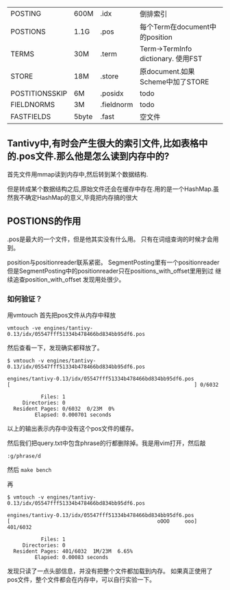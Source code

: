 |                |       |            |                                    |
| -------------- | ----- | ---------- | ---------------------------------- |
| POSTING        | 600M  | .idx       | 倒排索引                           |
| POSTIONS       | 1.1G  | .pos       | 每个Term在document中的position     |
| TERMS          | 30M   | .term      | Term->TermInfo dictionary. 使用FST |
| STORE          | 18M   | .store     | 原document.如果Scheme中加了STORE   |
| POSTITIONSSKIP | 6M    | .posidx    | todo                               |
| FIELDNORMS     | 3M    | .fieldnorm | todo                               |
| FASTFIELDS     | 5byte | .fast      | 空文件                             |



## Tantivy中,有时会产生很大的索引文件,比如表格中的.pos文件.那么他是怎么读到内存中的?

首先文件用mmap读到内存中,然后转到某个数据结构.

但是转成某个数据结构之后,原始文件还会在缓存中存在.用的是一个HashMap.虽然我不确定HashMap的意义,毕竟把内存搞的很大


## POSTIONS的作用
.pos是最大的一个文件，但是他其实没有什么用。
只有在词组查询的时候才会用到。

position与positionreader联系紧密。
SegmentPosting里有一个positionreader
但是SegmentPosting中的positionreader只在positions_with_offset里用到过
继续追查position_with_offset 发现用处很少。

### 如何验证？
用vmtouch
首先把pos文件从内存中释放
```
vmtouch -ve engines/tantivy-0.13/idx/05547fff51334b478466bd834bb95df6.pos
```

然后查看一下，发现确实都释放了。
```
$ vmtouch -v engines/tantivy-0.13/idx/05547fff51334b478466bd834bb95df6.pos

engines/tantivy-0.13/idx/05547fff51334b478466bd834bb95df6.pos
[                                                            ] 0/6032

           Files: 1
     Directories: 0
  Resident Pages: 0/6032  0/23M  0%
         Elapsed: 0.000701 seconds

```
以上的输出表示内存中没有这个pos文件的缓存。

然后我们把query.txt中包含phrase的行都删除掉。我是用vim打开，然后敲
```
:g/phrase/d
```

然后 `make bench`

再 
```
$ vmtouch -v engines/tantivy-0.13/idx/05547fff51334b478466bd834bb95df6.pos

engines/tantivy-0.13/idx/05547fff51334b478466bd834bb95df6.pos
[                                                oOOO     ooo] 401/6032

           Files: 1
     Directories: 0
  Resident Pages: 401/6032  1M/23M  6.65%
         Elapsed: 0.00083 seconds

```

发现只读了一点头部信息，并没有把整个文件都加载到内存。
如果真正使用了pos文件，整个文件都会在内存中，可以自行实验一下。


